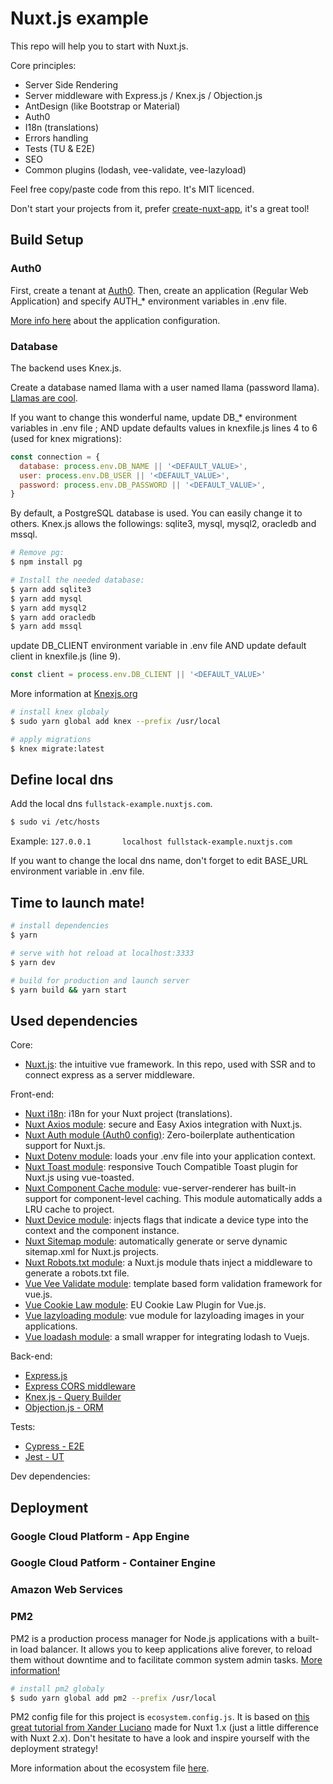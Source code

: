 # Nuxt.js example

This repo will help you to start with Nuxt.js.

Core principles:

- Server Side Rendering
- Server middleware with Express.js / Knex.js / Objection.js
- AntDesign (like Bootstrap or Material)
- Auth0
- I18n (translations)
- Errors handling
- Tests (TU & E2E)
- SEO
- Common plugins (lodash, vee-validate, vee-lazyload)

Feel free copy/paste code from this repo. It's MIT licenced.

Don't start your projects from it, prefer [create-nuxt-app](https://nuxtjs.org/guide/installation/), it's a great tool!

## Build Setup

### Auth0

First, create a tenant at [Auth0](https://auth0.com/). Then, create an application (Regular Web Application) and specify AUTH_* environment variables in .env file.

[More info here](https://github.com/nuxt/example-auth0) about the application configuration.


### Database

The backend uses Knex.js.

Create a database named llama with a user named llama (password llama). [Llamas are cool](https://www.google.com/search?q=llamas+are+cool&client=ubuntu&hs=lQZ&channel=fs&sxsrf=ALeKk01zsVfskwVjzpVteAVe606DN-oXHw:1591200887270&source=lnms&tbm=isch&sa=X&ved=2ahUKEwjznZudhebpAhVFxIUKHWNYChEQ_AUoAXoECA4QAw&biw=1853&bih=922).

If you want to change this wonderful name, update DB_* environment variables in .env file ; AND update defaults values in knexfile.js lines 4 to 6 (used for knex migrations):
```javascript
const connection = {
  database: process.env.DB_NAME || '<DEFAULT_VALUE>',
  user: process.env.DB_USER || '<DEFAULT_VALUE>',
  password: process.env.DB_PASSWORD || '<DEFAULT_VALUE>',
}
```

By default, a PostgreSQL database is used. You can easily change it to others. Knex.js allows the followings: sqlite3, mysql, mysql2, oracledb and mssql.

```bash
# Remove pg:
$ npm install pg

# Install the needed database:
$ yarn add sqlite3
$ yarn add mysql
$ yarn add mysql2
$ yarn add oracledb
$ yarn add mssql
```

update DB_CLIENT environment variable in .env file AND update default client in knexfile.js (line 9).
```javascript
const client = process.env.DB_CLIENT || '<DEFAULT_VALUE>'
```

More information at [Knexjs.org](http://knexjs.org/)

```bash
# install knex globaly
$ sudo yarn global add knex --prefix /usr/local

# apply migrations
$ knex migrate:latest
```

## Define local dns

Add the local dns `fullstack-example.nuxtjs.com`.

```bash
$ sudo vi /etc/hosts
```

Example: `127.0.0.1       localhost fullstack-example.nuxtjs.com`

If you want to change the local dns name, don't forget to edit BASE_URL environment variable in .env file.

## Time to launch mate!

```bash
# install dependencies
$ yarn

# serve with hot reload at localhost:3333
$ yarn dev

# build for production and launch server
$ yarn build && yarn start
```

## Used dependencies

Core:
- [Nuxt.js](https://nuxtjs.org): the intuitive vue framework. In this repo, used with SSR and to connect express as a server middleware.

Front-end:
- [Nuxt i18n](https://github.com/nuxt-community/nuxt-i18n): i18n for your Nuxt project (translations).
- [Nuxt Axios module](https://github.com/nuxt-community/axios-module/): secure and Easy Axios integration with Nuxt.js.
- [Nuxt Auth module (Auth0 config)](https://auth.nuxtjs.org/): Zero-boilerplate authentication support for Nuxt.js.
- [Nuxt Dotenv module](https://github.com/nuxt-community/dotenv-module): loads your .env file into your application context.
- [Nuxt Toast module](https://github.com/nuxt-community/modules/tree/master/packages/toast): responsive Touch Compatible Toast plugin for Nuxt.js using vue-toasted.
- [Nuxt Component Cache module](https://github.com/nuxt-community/modules/tree/master/packages/component-cache): vue-server-renderer has built-in support for component-level caching. This module automatically adds a LRU cache to project.
- [Nuxt Device module](https://github.com/nuxt-community/device-module): injects flags that indicate a device type into the context and the component instance.
- [Nuxt Sitemap module](https://github.com/nuxt-community/sitemap-module): automatically generate or serve dynamic sitemap.xml for Nuxt.js projects.
- [Nuxt Robots.txt module](https://github.com/nuxt-community/robots-module): a Nuxt.js module thats inject a middleware to generate a robots.txt file.
- [Vue Vee Validate module](https://logaretm.github.io/vee-validate/): template based form validation framework for vue.js.
- [Vue Cookie Law module](https://github.com/apertureless/vue-cookie-law): EU Cookie Law Plugin for Vue.js.
- [Vue lazyloading module](https://github.com/hilongjw/vue-lazyload): vue module for lazyloading images in your applications.
- [Vue loadash module](https://github.com/Ewocker/vue-lodash): a small wrapper for integrating lodash to Vuejs.

Back-end:
- [Express.js](https://expressjs.com/)
- [Express CORS middleware](https://expressjs.com/en/resources/middleware/cors.html)
- [Knex.js - Query Builder](http://knexjs.org/)
- [Objection.js - ORM](https://vincit.github.io/objection.js/)

Tests:
- [Cypress - E2E](https://www.cypress.io/)
- [Jest - UT](https://jestjs.io/)

Dev dependencies:

## Deployment

### Google Cloud Platform - App Engine


### Google Cloud Patform - Container Engine


### Amazon Web Services


### PM2
PM2 is a production process manager for Node.js applications with a built-in load balancer. It allows you to keep applications alive forever, to reload them without downtime and to facilitate common system admin tasks. [More information!](https://github.com/Unitech/pm2)

```bash
# install pm2 globaly
$ sudo yarn global add pm2 --prefix /usr/local
```

PM2 config file for this project is `ecosystem.config.js`. It is based on [this great tutorial from Xander Luciano](https://medium.com/@vipercodegames/nuxt-deploy-809eda0168fc) made for Nuxt 1.x (just a little difference with Nuxt 2.x). Don't hesitate to have a look and inspire yourself with the deployment strategy!

More information about the ecosystem file [here](https://pm2.keymetrics.io/docs/usage/application-declaration/#ecosystem-file).
